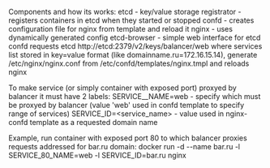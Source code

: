 Components and how its works:
etcd - key/value storage
registrator - registers containers in etcd when they started or stopped
confd - creates configuration file for nginx from template and reload it
nginx - uses dynamically generated config
etcd-browser - simple web interface for etcd
confd requests etcd http://etcd:2379/v2/keys/balancer/web where services list stored in key=value format (like domainname.ru=172.16.15.14), generate /etc/nginx/nginx.conf from /etc/confd/templates/nginx.tmpl and reloads nginx

To make service (or simply container with exposed port) proxyed by balancer it must have 2 labels:
SERVICE_<port>_NAME=web - specify which <port> must be proxyed by balancer (value 'web' used in confd template to specify range of services)
SERVICE_ID=<service_name> - value used in nginx-confd template as a requested domain name

Example, run container with exposed port 80 to which balancer proxies requests addressed for bar.ru domain:
docker run -d --name bar.ru -l SERVICE_80_NAME=web -l SERVICE_ID=bar.ru nginx
